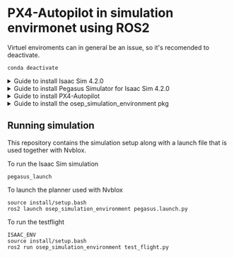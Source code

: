 # PX4-Autopilot in simulation envirmonet using ROS2

Virtuel enviroments can in general be an issue, so it's recomended to deactivate.
```
conda deactivate
```

<details>
<summary>Guide to install Isaac Sim 4.2.0 </summary>

This guide is slightly modified from:
<https://docs.isaacsim.omniverse.nvidia.com/latest/installation/install_workstation.html>

### Install Isaac Sim
Ensure system requirements as stated by the documentation...

Download Isaac Sim 4.2.0 from <https://docs.isaacsim.omniverse.nvidia.com/latest/installation/download.html#isaac-sim-latest-release> and place in Downloads

```
mkdir ~/isaacsim
cd ~/Downloads
unzip "your-downloaded-file.zip" -d ~/isaacsim
cd ~/isaacsim
./omni.isaac.sim.post.install.run.sh
./isaac-sim.sh
```
Isaac Sim should now open

Create alias in ~/.bashrc to use the scripts in this repo.
```
echo 'alias ISAAC_ENV="source ~/isaacsim/setup_conda_env.sh"' >> ~/.bashrc

source ~/.bashrc
```

</details>

<details>
<summary>Guide to install Pegasus Simulator for Isaac Sim 4.2.0 </summary>

This guide is slightly modified from:
<https://pegasussimulator.github.io/PegasusSimulator/>

### Install Pegasus Simulator
```
ISAAC_ENV
cd
git clone https://github.com/PegasusSimulator/PegasusSimulator.git
cd PegasusSimulator/extensions
python -m pip install --editable pegasus.simulator
```

</details>

<details>
<summary>Guide to install PX4-Autopilot </summary>

This guide is sligthly modified from:
<https://docs.px4.io/main/en/ros2/user_guide.html#install-px4>

### Install PX4
```
cd
git clone https://github.com/PX4/PX4-Autopilot.git --recursive
bash ./PX4-Autopilot/Tools/setup/ubuntu.sh
cd PX4-Autopilot/
make px4_sitl
```
### Install ROS2

```
sudo apt update && sudo apt install locales
sudo locale-gen en_US en_US.UTF-8
sudo update-locale LC_ALL=en_US.UTF-8 LANG=en_US.UTF-8
export LANG=en_US.UTF-8
sudo apt install software-properties-common
sudo add-apt-repository universe
sudo apt update && sudo apt install curl -y
sudo curl -sSL https://raw.githubusercontent.com/ros/rosdistro/master/ros.key -o /usr/share/keyrings/ros-archive-keyring.gpg
echo "deb [arch=$(dpkg --print-architecture) signed-by=/usr/share/keyrings/ros-archive-keyring.gpg] http://packages.ros.org/ros2/ubuntu $(. /etc/os-release && echo $UBUNTU_CODENAME) main" | sudo tee /etc/apt/sources.list.d/ros2.list > /dev/null
sudo apt update && sudo apt upgrade -y
sudo apt install ros-humble-desktop
sudo apt install ros-dev-tools
source /opt/ros/humble/setup.bash && echo "source /opt/ros/humble/setup.bash" >> .bashrc
```
### Install the Micro XRCE-DDS Agent
```
python3 -m pip install --upgrade pip
python3 -m pip install --upgrade setuptools wheel twine check-wheel-contents
```
The PX4 uses version v2.x.x
```
git clone -b v2.4.3 https://github.com/eProsima/Micro-XRCE-DDS-Agent.git
cd Micro-XRCE-DDS-Agent
mkdir build
cd build
cmake ..
make
sudo make install
sudo ldconfig /usr/local/lib/
```
### Get the ROS2 msg for PX4
```
mkdir -p ~/ws_ros2/src/
cd ~/ws_ros2/src/
git clone https://github.com/PX4/px4_msgs.git
cd ..
colcon build
```
#### Remember to source the ROS2 WS
```
echo source ~/ws_ros2/install/setup.bash >> ~/.bashrc 
```

</details>

<details>
<summary>Guide to install the osep_simulation_environment pkg </summary>

### Clone the pkg ###
```
mkdir -p ~/ws_ros2/src/
cd ~/ws_ros2/src/
git clone https://github.com/KasperMollerHansen/osep_simulation_environment.git
cd ..
colcon build
```

### Setup Alias ###
Create alias in ~/.bashrc to use the scripts in this repo.
```
echo 'alias pegasus_launch="cd ~/ws_ros2 && source install/setup.bash && ./src/osep_simulation_environment/launch_pegasus.sh"' >> ~/.bashrc

source ~/.bashrc
```
</details>


## Running simulation

This repository contains the simulation setup along with a launch file that is used together with Nvblox.

To run the Isaac Sim simulation
```
pegasus_launch
```
To launch the planner used with Nvblox
```
source install/setup.bash
ros2 launch osep_simulation_environment pegasus.launch.py
```
To run the testflight
```
ISAAC_ENV
source install/setup.bash
ros2 run osep_simulation_environment test_flight.py
```
